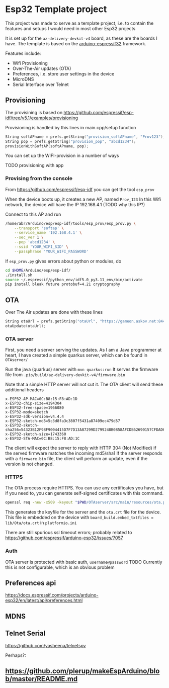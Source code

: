 # Esp32 Template project

This project was made to serve as a template project, i.e. to contain the features and setups I would need in most other Esp32 projects

It is set up for the `az-delivery-devkit-v4` board, as these are the boards I have. 
The template is based on the [arduino-espressif32](https://github.com/espressif/arduino-esp32) framework.

Features include:
 * Wifi Provisioning
 * Over-The-Air updates (OTA)
 * Preferences, i.e. store user settings in the device
 * MicroDNS
 * Serial Interface over Telnet

## Provisioning

The provisining is based on <https://github.com/espressif/esp-idf/tree/v5.1/examples/provisioning>

Provisioning is handled by this lines in main.cpp/setup function
```c++
String softAPname = prefs.getString("provision_softAPname", "Prov123");
String pop = prefs.getString("provision_pop", "abcd1234");
provisionWithSoftAP(softAPname, pop);
```

You can set up the WIFI-provision in a number of ways

TODO provisioning with app

### Provising from the console

From <https://github.com/espressif/esp-idf> you can get the tool `esp_prov`

When the device boots up, it creates a new AP, named `Prov_123`
In this Wifi network, the device will have the IP 192.168.4.1 (TODO why this IP?)

Connect to this AP and run

```bash
/home/abr/Arduino/esp/esp-idf/tools/esp_prov/esp_prov.py \
    --transport 'softap' \
    --service_name '192.168.4.1' \
    --sec_ver 1 \
    --pop 'abcd1234' \
    --ssid 'YOUR_WIFI_SID' \
    --passphrase 'YOUR_WIFI_PASSWORD'
```

If `esp_prov.py` gives errors about python or modules, do

```bash
cd $HOME/Arduino/esp/esp-idf/
./install.sh
source ~/.espressif/python_env/idf5.0_py3.11_env/bin/activate
pip install bleak future protobuf=4.21 cryptography
```

## OTA
Over The Air updates are done with these lines
```c++
String otaUrl = prefs.getString("otaUrl", "https://gameon.askov.net:8443/OTA/firmware/firmware.bin");
otaUpdate(otaUrl);
```

### OTA server
First, you need a server serving the updates. As I am a Java programmer at heart, I have created a simple quarkus server, which can be found in `OTAserver/` 

Run the java (quarkus) server with `mvn quarkus:run`
It serves the firmware file from `.pio/build/az-delivery-devkit-v4/firmware.bin`

Note that a simple HTTP server will not cut it. The OTA client will send these additional headers
```
x-ESP32-AP-MAC=0C:B8:15:F8:AD:1D
x-ESP32-chip-size=4194304
x-ESP32-free-space=1966080
x-ESP32-mode=sketch
x-ESP32-sdk-version=v4.4.4
x-ESP32-sketch-md5=5c3d8fa3c3807f5431a87409ec479d57
x-ESP32-sketch-sha256=54323B12F98F9004415D7F7D13A87299D2799248B0858AFCDB62690157CFDAD6
x-ESP32-sketch-size=1743360
x-ESP32-STA-MAC=0C:B8:15:F8:AD:1C
```
The client will expect the server to reply with HTTP 304 (Not Modified) if the served firmware matches the incoming md5/sha1
If the server responds with a `firmware.bin` file, the client will perform an update, even if the version is not changed.
                                                 
### HTTPS
The OTA process require HTTPS. 
You can use any certificates you have, but if you need to, you can generate self-signed certificates with this command.

```bash
openssl req -new -x509 -keyout "$PWD/OTAserver/src/main/resources/ota.pem" -out ""$PWD/lib/Ota/ota.crt"" -days 365 -nodes  -subj "/CN=$(hostname)" && cp -f "$PWD/lib/Ota/ota.crt" "$PWD/OTAserver/src/main/resources/ota.crt" 
```
This generates the keyfile for the server and the `ota.crt` file for the device. This file is embedded on the device with
`board_build.embed_txtfiles = lib/Ota/ota.crt` in `platformio.ini`

There are still spurious ssl timeout errors; probably related to <https://github.com/espressif/arduino-esp32/issues/7057>

### Auth
OTA server is protected with basic auth, `username@password`
TODO Currently this is not configurable, which is an obvious problem

## Preferences api
https://docs.espressif.com/projects/arduino-esp32/en/latest/api/preferences.html

## MDNS 

## Telnet Serial
https://github.com/yasheena/telnetspy

Perhaps?:

## <https://github.com/plerup/makeEspArduino/blob/master/README.md>
